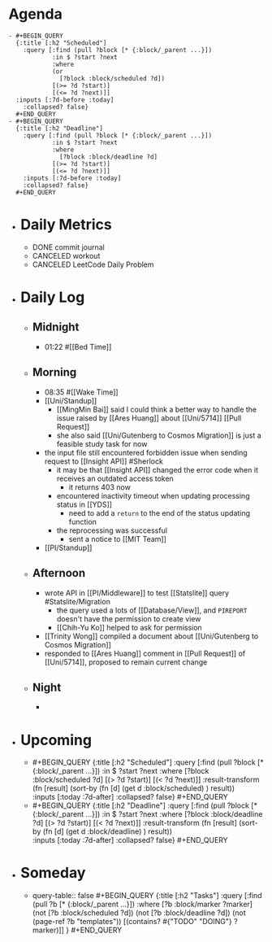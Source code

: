 # Agenda
	- #+BEGIN_QUERY
	  {:title [:h2 "Scheduled"]
	    :query [:find (pull ?block [* {:block/_parent ...}])
	            :in $ ?start ?next
	            :where
	            (or
	              [?block :block/scheduled ?d])
	            [(>= ?d ?start)]
	            [(<= ?d ?next)]]
	  :inputs [:7d-before :today]
	    :collapsed? false}
	  #+END_QUERY
	- #+BEGIN_QUERY
	  {:title [:h2 "Deadline"]
	    :query [:find (pull ?block [* {:block/_parent ...}])
	            :in $ ?start ?next
	            :where
	              [?block :block/deadline ?d]
	            [(>= ?d ?start)]
	            [(<= ?d ?next)]]
	    :inputs [:7d-before :today]
	    :collapsed? false}
	  #+END_QUERY
- # Daily Metrics
	- DONE commit journal
	- CANCELED workout
	- CANCELED LeetCode Daily Problem
- # Daily Log
	- ## Midnight
		- 01:22 #[[Bed Time]]
	- ## Morning
		- 08:35 #[[Wake Time]]
		- [[Uni/Standup]]
			- [[MingMin Bai]] said I could think a better way to handle the issue raised by [[Ares Huang]] about [[Uni/5714]] [[Pull Request]]
			- she also said [[Uni/Gutenberg to Cosmos Migration]] is just a feasible study task for now
		- the input file still encountered forbidden issue when sending request to [[Insight API]] #Sherlock
			- it may be that [[Insight API]] changed the error code when it receives an outdated access token
				- it returns 403 now
			- encountered inactivity timeout when updating processing status in [[YDS]]
				- need to add a `return` to the end of the status updating function
			- the reprocessing was successful
				- sent a notice to [[MIT Team]]
		- [[PI/Standup]]
	- ## Afternoon
		- wrote API in [[PI/Middleware]] to test [[Statslite]] query #Statslite/Migration
			- the query used a lots of [[Database/View]], and `PIREPORT` doesn't have the permission to create view
			- [[Chih-Yu Ko]] helped to ask for permission
		- [[Trinity Wong]] compiled a document about [[Uni/Gutenberg to Cosmos Migration]]
		- responded to [[Ares Huang]] comment in [[Pull Request]] of [[Uni/5714]], proposed to remain current change
	- ## Night
		-
- # Upcoming
	- #+BEGIN_QUERY
	  {:title [:h2 "Scheduled"]
	    :query [:find (pull ?block [* {:block/_parent ...}])
	            :in $ ?start ?next
	            :where
	              [?block :block/scheduled ?d]
	            [(> ?d ?start)]
	            [(< ?d ?next)]]
	  :result-transform (fn [result]
	                          (sort-by (fn [d]
	                                     (get d :block/scheduled) ) result))    
	  :inputs [:today :7d-after]
	    :collapsed? false}
	  #+END_QUERY
	- #+BEGIN_QUERY
	  {:title [:h2 "Deadline"]
	    :query [:find (pull ?block [* {:block/_parent ...}])
	            :in $ ?start ?next
	            :where
	              [?block :block/deadline ?d]
	            [(> ?d ?start)]
	            [(< ?d ?next)]]
	  :result-transform (fn [result]
	                          (sort-by (fn [d]
	                                     (get d :block/deadline) ) result))    
	  :inputs [:today :7d-after]
	    :collapsed? false}
	  #+END_QUERY
- # Someday
	- query-table:: false
	  #+BEGIN_QUERY
	  {:title [:h2 "Tasks"]
	   :query [:find (pull ?b [* {:block/_parent ...}])
	          :where
	          [?b :block/marker ?marker]
	          (not [?b :block/scheduled ?d])
	          (not [?b :block/deadline ?d])
	  (not (page-ref ?b "templates"))
	          [(contains? #{"TODO" "DOING"} ?marker)]]
	  }
	  #+END_QUERY